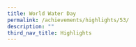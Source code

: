 ```yaml
---
title: World Water Day
permalink: /achievements/highlights/53/
description: ""
third_nav_title: Highlights
---
```

